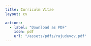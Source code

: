 ```yaml
---
title: Curriculm Vitae
layout: cv

actions:
  - label: "Download as PDF"
    icon: pdf
    url: "/assets/pdfs/rajudevcv.pdf"
---
```

